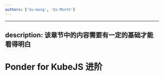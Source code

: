 ```yaml
---
authors: ['Gu-meng', 'Qi-Month']
---
```

---
description: 该章节中的内容需要有一定的基础才能看得明白
---

# Ponder for KubeJS 进阶